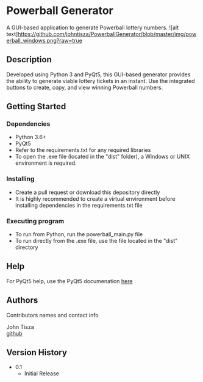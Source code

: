 # Powerball Generator

A GUI-based application to generate Powerball lottery numbers.
![alt text]https://github.com/johntisza/PowerballGenerator/blob/master/img/powerball_windows.png?raw=true

## Description

Developed using Python 3 and PyQt5, this GUI-based generator provides the ability to generate viable lottery tickets in an instant. Use the integrated buttons to create, copy, and view winning Powerball numbers.

## Getting Started

### Dependencies

* Python 3.6+
* PyQt5
* Refer to the requirements.txt for any required libraries
* To open the .exe file (located in the "dist" folder), a Windows or UNIX environment is required.

### Installing

* Create a pull request or download this depository directly
* It is highly recommended to create a virtual environment before installing dependencies in the requirements.txt file

### Executing program

* To run from Python, run the powerball_main.py file
* To run directly from the .exe file, use the file located in the "dist" directory

## Help

For PyQt5 help, use the PyQt5 documenation [here](https://doc.qt.io/qtforpython/)

## Authors

Contributors names and contact info

John Tisza  
[github](https://github.com/johntisza)

## Version History

* 0.1
    * Initial Release
